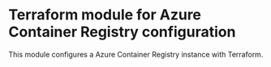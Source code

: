 # Terraform module for Azure Container Registry configuration

This module configures a Azure Container Registry instance with Terraform.
